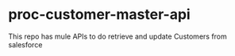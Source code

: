 # proc-customer-master-api
This repo has mule APIs to do retrieve and update Customers from salesforce
